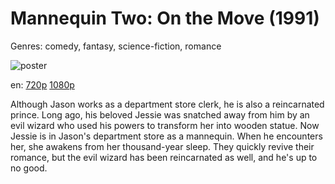 # Mannequin Two: On the Move (1991)

Genres: comedy, fantasy, science-fiction, romance

![poster](http://image.tmdb.org/t/p/w500/z6teD70HPptwH1HwVsIRPvVHF4G.jpg)

en:
  [720p](magnet:?xt=urn:btih:4DE5B2CBFF7E54621D40FBA665B88CEDB046750A&tr=udp://glotorrents.pw:6969/announce&tr=udp://tracker.opentrackr.org:1337/announce&tr=udp://torrent.gresille.org:80/announce&tr=udp://tracker.openbittorrent.com:80&tr=udp://tracker.coppersurfer.tk:6969&tr=udp://tracker.leechers-paradise.org:6969&tr=udp://p4p.arenabg.ch:1337&tr=udp://tracker.internetwarriors.net:1337)
  [1080p](magnet:?xt=urn:btih:2001728C87D87161AE878D4FC1E59AE0AD9470AE&tr=udp://glotorrents.pw:6969/announce&tr=udp://tracker.opentrackr.org:1337/announce&tr=udp://torrent.gresille.org:80/announce&tr=udp://tracker.openbittorrent.com:80&tr=udp://tracker.coppersurfer.tk:6969&tr=udp://tracker.leechers-paradise.org:6969&tr=udp://p4p.arenabg.ch:1337&tr=udp://tracker.internetwarriors.net:1337)
  


Although Jason works as a department store clerk, he is also a reincarnated prince. Long ago, his beloved Jessie was snatched away from him by an evil wizard who used his powers to transform her into wooden statue. Now Jessie is in Jason's department store as a mannequin. When he encounters her, she awakens from her thousand-year sleep. They quickly revive their romance, but the evil wizard has been reincarnated as well, and he's up to no good.